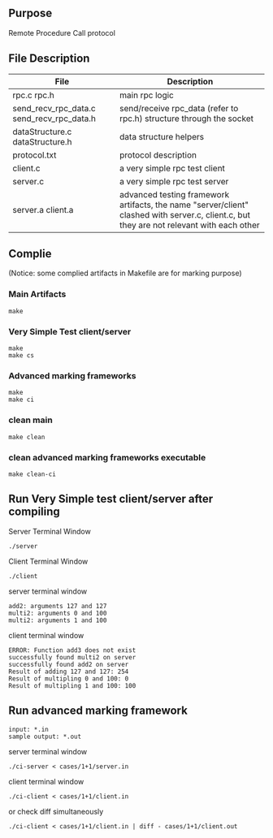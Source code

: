 ## Purpose
Remote Procedure Call protocol  

## File Description
| File    | Description |
| -------- | ------- |
| rpc.c rpc.h | main rpc logic    |
| send_recv_rpc_data.c send_recv_rpc_data.h| send/receive rpc_data (refer to rpc.h) structure through the socket     |
| dataStructure.c dataStructure.h   | data structure helpers    |
| protocol.txt| protocol description|
|client.c|a very simple rpc test client|
|server.c |a very simple rpc test server|
|server.a client.a | advanced testing framework artifacts, the name "server/client" clashed with server.c, client.c, but they are not relevant with each other

## Complie
(Notice: some complied artifacts in Makefile are for marking purpose)
### Main Artifacts
    make

### Very Simple Test client/server
    make
    make cs

### Advanced marking frameworks
    make
    make ci

### clean main
    make clean

### clean advanced marking frameworks executable
    make clean-ci
    
## Run Very Simple test client/server after compiling
Server Terminal Window

    ./server

Client Terminal Window

    ./client

server terminal window

    add2: arguments 127 and 127
    multi2: arguments 0 and 100
    multi2: arguments 1 and 100

client terminal window

    ERROR: Function add3 does not exist
    successfully found multi2 on server
    successfully found add2 on server
    Result of adding 127 and 127: 254
    Result of multipling 0 and 100: 0
    Result of multipling 1 and 100: 100

## Run advanced marking framework
`input: *.in`  
`sample output: *.out`

server terminal window

    ./ci-server < cases/1+1/server.in

client terminal window

    ./ci-client < cases/1+1/client.in

or check diff simultaneously

    ./ci-client < cases/1+1/client.in | diff - cases/1+1/client.out

